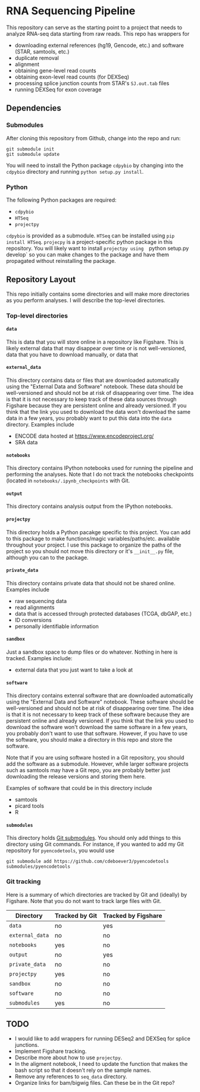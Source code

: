 RNA Sequencing Pipeline
======

This repository can serve as the starting point to a project that needs to
analyze RNA-seq data starting from raw reads. This repo has wrappers for

* downloading external references (hg19, Gencode, etc.) and software (STAR,
  samtools, etc.)
* duplicate removal
* alignment
* obtaining gene-level read counts
* obtaining exon-level read counts (for DEXSeq)
* processing splice junction counts from STAR's `SJ.out.tab` files
* running DEXSeq for exon coverage

## Dependencies

### Submodules

After cloning this repository from Github, change into the repo and run:

	git submodule init
	git submodule update

You will need to install the Python package `cdpybio` by changing into the
`cdpybio` directory and running `python setup.py install`.

### Python

The following Python packages are required:

* `cdpybio`
* `HTSeq`
* `projectpy`

`cdpybio` is provided as a submodule. `HTSeq` can be installed using `pip
install HTSeq`. `projecpy` is a project-specific python package in this
repository. You will likely want to install `projectpy using  `python setup.py
develop` so you can make changes to the package and have them propagated
without reinstalling the package.

## Repository Layout

This repo initially contains some directories and will make more directories as
you perform analyses.  I will describe the top-level directories.

### Top-level directories

#### `data`

This is data that you will store online in a repository like Figshare. This is
likely external data that may disappear over time or is not well-versioned,
data that you have to download manually, or data that 

#### `external_data`

This directory contains data or files that are downloaded automatically using
the "External Data and Software" notebook. These data should be well-versioned
and should not be at risk of disappearing over time. The idea is that it is not
necessary to keep track of these data sources through Figshare because they are
persistent online and already versioned. If you think that the link you used to
download the data won't download the same data in a few years, you probably
want to put this data into the `data` directory. Examples include

* ENCODE data hosted at https://www.encodeproject.org/
* SRA data

#### `notebooks`

This directory contains IPython notebooks used for running the pipeline and
performing the analyses. Note that I do not track the notebooks checkpoints (located
in `notebooks/.ipynb_checkpoints` with Git.

#### `output`

This directory contains analysis output from the IPython notebooks.

#### `projectpy`

This directory holds a Python pacakge specific to this project. You can add to
this package to make functions/magic variables/paths/etc. available throughout
your project. I use this package to organize the paths of the project so you
should not move this directory or it's `__init__.py` file, although you can to
the package.

#### `private_data`

This directory contains private data that should not be shared online. Examples
include

* raw sequencing data
* read alignments
* data that is accessed through protected databases (TCGA, dbGAP, etc.)
* ID conversions
* personally identifiable information

#### `sandbox`

Just a sandbox space to dump files or do whatever. Nothing in here is tracked.
Examples include:

* external data that you just want to take a look at

#### `software`

This directory contains extenral software that are downloaded automatically
using the "External Data and Software" notebook. These software should be
well-versioned and should not be at risk of disappearing over time. The idea is
that it is not necessary to keep track of these software because they are
persistent online and already versioned. If you think that the link you used to
download the software won't download the same software in a few years, you
probably don't want to use that software. However, if you have to use the
software, you should make a directory in this repo and store the software.

Note that if you are using software hosted in a Git repository, you should add
the software as a submodule. However, while larger software projects such as
samtools may have a Git repo, you are probably better just downloading the
release versions and storing them here.

Examples of software that could be in this directory include

* samtools
* picard tools
* R

#### `submodules`

This directory holds [Git
submodules](http://git-scm.com/book/en/v2/Git-Tools-Submodules). You should
only add things to this directory using Git commands. For instance, if you
wanted to add my Git repository for `pyencodetools`, you would use

	git submodule add https://github.com/cdeboever3/pyencodetools submodules/pyencodetools

### Git tracking

Here is a summary of which directories are tracked by Git and (ideally) by
Figshare. Note that you do not want to track large files with Git.

| Directory      | Tracked by Git | Tracked by Figshare |
|----------------|----------------|---------------------|
|`data`          |no              |yes                  |
|`external_data` |no              |no                   |
|`notebooks`     |yes             |no                   |
|`output`        |no              |yes                  |
|`private_data`  |no              |no                   |
|`projectpy`     |yes             |no                   |
|`sandbox`       |no              |no                   |
|`software`      |no              |no                   |
|`submodules`    |yes             |no                   |

## TODO

* I would like to add wrappers for running DESeq2 and DEXSeq for splice
  junctions.
* Implement Figshare tracking.
* Describe more about how to use `projectpy`.
* In the aligment notebook, I need to update the function that makes the bash
  script so that it doesn't rely on the sample names.
* Remove any references to `seq_data` directory.
* Organize links for bam/bigwig files. Can these be in the Git repo?
